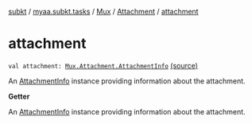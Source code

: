 [subkt](../../../index.md) / [myaa.subkt.tasks](../../index.md) / [Mux](../index.md) / [Attachment](index.md) / [attachment](./attachment.md)

# attachment

`val attachment: `[`Mux.Attachment.AttachmentInfo`](-attachment-info/index.md) [(source)](https://github.com/Myaamori/SubKt/blob/0.1.7/src/main/kotlin/myaa/subkt/tasks/muxtask.kt#L77)

An [AttachmentInfo](-attachment-info/index.md) instance providing information about the attachment.

**Getter**

An [AttachmentInfo](-attachment-info/index.md) instance providing information about the attachment.

